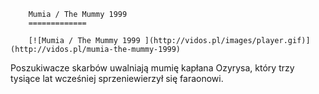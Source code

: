 
        Mumia / The Mummy 1999 
        =============
        
        [![Mumia / The Mummy 1999 ](http://vidos.pl/images/player.gif)](http://vidos.pl/mumia-the-mummy-1999)
        
        
 Poszukiwacze skarbów uwalniają mumię kapłana Ozyrysa, który trzy tysiące lat wcześniej sprzeniewierzył się faraonowi.
    